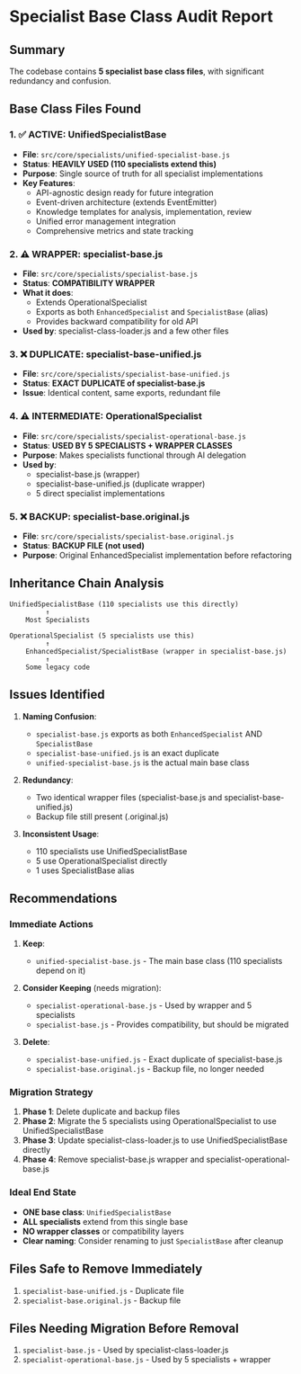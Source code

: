 # Specialist Base Class Audit Report

## Summary
The codebase contains **5 specialist base class files**, with significant redundancy and confusion.

## Base Class Files Found

### 1. ✅ **ACTIVE: UnifiedSpecialistBase**
- **File**: `src/core/specialists/unified-specialist-base.js`
- **Status**: **HEAVILY USED (110 specialists extend this)**
- **Purpose**: Single source of truth for all specialist implementations
- **Key Features**:
  - API-agnostic design ready for future integration
  - Event-driven architecture (extends EventEmitter)
  - Knowledge templates for analysis, implementation, review
  - Unified error management integration
  - Comprehensive metrics and state tracking

### 2. ⚠️ **WRAPPER: specialist-base.js**
- **File**: `src/core/specialists/specialist-base.js`
- **Status**: **COMPATIBILITY WRAPPER**
- **What it does**: 
  - Extends OperationalSpecialist
  - Exports as both `EnhancedSpecialist` and `SpecialistBase` (alias)
  - Provides backward compatibility for old API
- **Used by**: specialist-class-loader.js and a few other files

### 3. ❌ **DUPLICATE: specialist-base-unified.js**
- **File**: `src/core/specialists/specialist-base-unified.js`  
- **Status**: **EXACT DUPLICATE of specialist-base.js**
- **Issue**: Identical content, same exports, redundant file

### 4. ⚠️ **INTERMEDIATE: OperationalSpecialist**
- **File**: `src/core/specialists/specialist-operational-base.js`
- **Status**: **USED BY 5 SPECIALISTS + WRAPPER CLASSES**
- **Purpose**: Makes specialists functional through AI delegation
- **Used by**: 
  - specialist-base.js (wrapper)
  - specialist-base-unified.js (duplicate wrapper)
  - 5 direct specialist implementations

### 5. ❌ **BACKUP: specialist-base.original.js**
- **File**: `src/core/specialists/specialist-base.original.js`
- **Status**: **BACKUP FILE (not used)**
- **Purpose**: Original EnhancedSpecialist implementation before refactoring

## Inheritance Chain Analysis

```
UnifiedSpecialistBase (110 specialists use this directly)
         ↑
    Most Specialists

OperationalSpecialist (5 specialists use this)
         ↑
    EnhancedSpecialist/SpecialistBase (wrapper in specialist-base.js)
         ↑
    Some legacy code
```

## Issues Identified

1. **Naming Confusion**: 
   - `specialist-base.js` exports as both `EnhancedSpecialist` AND `SpecialistBase`
   - `specialist-base-unified.js` is an exact duplicate
   - `unified-specialist-base.js` is the actual main base class

2. **Redundancy**:
   - Two identical wrapper files (specialist-base.js and specialist-base-unified.js)
   - Backup file still present (.original.js)
   
3. **Inconsistent Usage**:
   - 110 specialists use UnifiedSpecialistBase
   - 5 use OperationalSpecialist directly
   - 1 uses SpecialistBase alias

## Recommendations

### Immediate Actions

1. **Keep**: 
   - `unified-specialist-base.js` - The main base class (110 specialists depend on it)
   
2. **Consider Keeping** (needs migration):
   - `specialist-operational-base.js` - Used by wrapper and 5 specialists
   - `specialist-base.js` - Provides compatibility, but should be migrated

3. **Delete**:
   - `specialist-base-unified.js` - Exact duplicate of specialist-base.js
   - `specialist-base.original.js` - Backup file, no longer needed

### Migration Strategy

1. **Phase 1**: Delete duplicate and backup files
2. **Phase 2**: Migrate the 5 specialists using OperationalSpecialist to use UnifiedSpecialistBase
3. **Phase 3**: Update specialist-class-loader.js to use UnifiedSpecialistBase directly
4. **Phase 4**: Remove specialist-base.js wrapper and specialist-operational-base.js

### Ideal End State

- **ONE base class**: `UnifiedSpecialistBase` 
- **ALL specialists** extend from this single base
- **NO wrapper classes** or compatibility layers
- **Clear naming**: Consider renaming to just `SpecialistBase` after cleanup

## Files Safe to Remove Immediately

1. `specialist-base-unified.js` - Duplicate file
2. `specialist-base.original.js` - Backup file

## Files Needing Migration Before Removal  

1. `specialist-base.js` - Used by specialist-class-loader.js
2. `specialist-operational-base.js` - Used by 5 specialists + wrapper